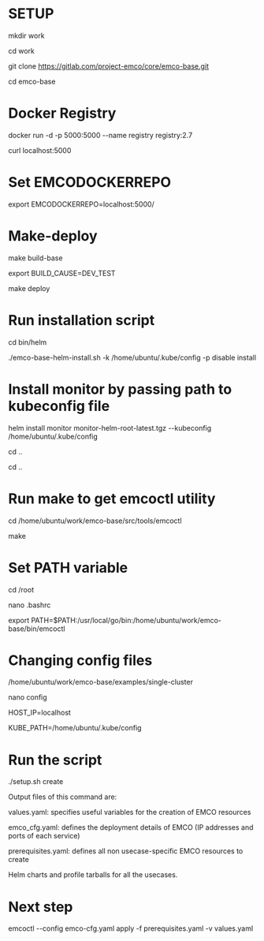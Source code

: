 # SETUP

mkdir work

cd work

git clone https://gitlab.com/project-emco/core/emco-base.git

cd emco-base

# Docker Registry



docker run -d -p 5000:5000 --name registry registry:2.7

curl localhost:5000

# Set EMCODOCKERREPO 

export EMCODOCKERREPO=localhost:5000/

# Make-deploy

make build-base

export BUILD_CAUSE=DEV_TEST

make deploy


# Run installation script

cd bin/helm

./emco-base-helm-install.sh  -k /home/ubuntu/.kube/config -p disable  install

# Install monitor by passing path to kubeconfig file
helm install monitor monitor-helm-root-latest.tgz --kubeconfig /home/ubuntu/.kube/config

cd ..

cd ..

# Run make to get emcoctl utility

cd /home/ubuntu/work/emco-base/src/tools/emcoctl

make

# Set PATH variable

cd /root

nano .bashrc

export PATH=$PATH:/usr/local/go/bin:/home/ubuntu/work/emco-base/bin/emcoctl

# Changing config files

/home/ubuntu/work/emco-base/examples/single-cluster

nano config

HOST_IP=localhost

KUBE_PATH=/home/ubuntu/.kube/config


# Run the script 

./setup.sh create

Output files of this command are:

values.yaml: specifies useful variables for the creation of EMCO resources

emco_cfg.yaml: defines the deployment details of EMCO (IP addresses and ports of each service)

prerequisites.yaml: defines all non usecase-specific EMCO resources to create

Helm charts and profile tarballs for all the usecases.

# Next step
emcoctl --config emco-cfg.yaml apply -f prerequisites.yaml -v values.yaml


